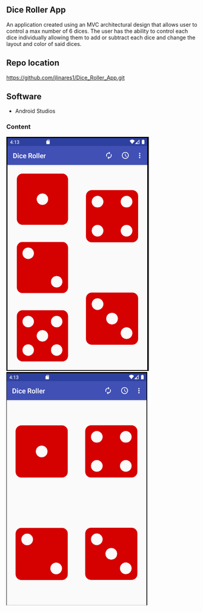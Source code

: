 ## Dice Roller App
An application created using an MVC architectural design that allows user to control a max number of 6 dices.
The user has the ability to control each dice individually allowing them to add or subtract each dice and change the layout
and color of said dices. 

## Repo location
https://github.com/jlinares1/Dice_Roller_App.git

## Software

* Android Studios 

### Content

![home](artwork/diceAppPhoto1.PNG)  ![dice 4](artwork/diceAppPhoto2.PNG)


